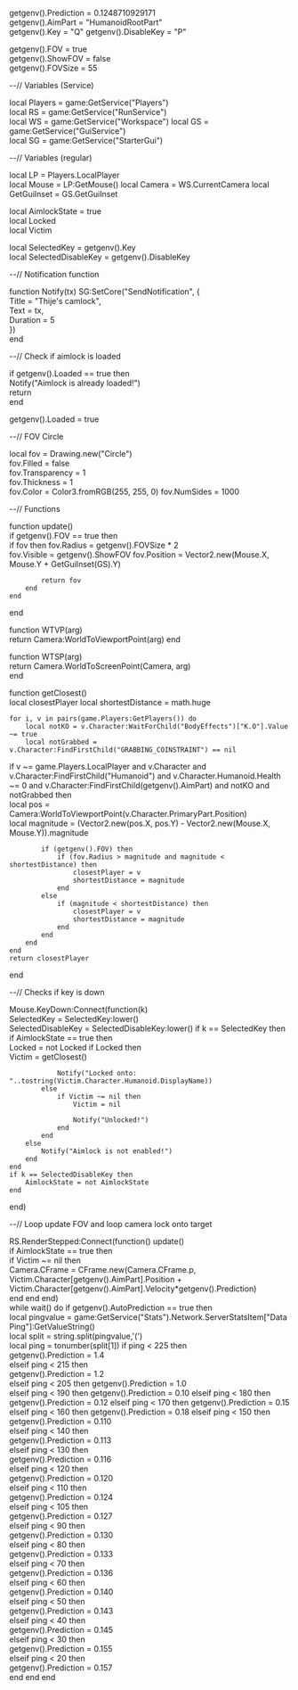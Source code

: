 getgenv().Prediction = 0.1248710929171	
getgenv().AimPart = "HumanoidRootPart"	
getgenv().Key = "Q"	
getgenv().DisableKey = "P"	
	
getgenv().FOV = true	
getgenv().ShowFOV = false	
getgenv().FOVSize = 55	
	
--// Variables (Service)	
	
local Players = game:GetService("Players")	
local RS = game:GetService("RunService")	
local WS = game:GetService("Workspace")	
local GS = game:GetService("GuiService")	
local SG = game:GetService("StarterGui")	
	
--// Variables (regular)	
	
local LP = Players.LocalPlayer	
local Mouse = LP:GetMouse()	
local Camera = WS.CurrentCamera	
local GetGuiInset = GS.GetGuiInset	
	
local AimlockState = true	
local Locked	
local Victim	
	
local SelectedKey = getgenv().Key	
local SelectedDisableKey = getgenv().DisableKey	
	
--// Notification function	
	
function Notify(tx)	
    SG:SetCore("SendNotification", {	
        Title = "Thije's camlock",	
        Text = tx,	
Duration = 5	
    })	
end	
	
--// Check if aimlock is loaded	
	
if getgenv().Loaded == true then	
    Notify("Aimlock is already loaded!")	
    return	
end	
	
getgenv().Loaded = true	
	
--// FOV Circle	
	
local fov = Drawing.new("Circle")	
fov.Filled = false	
fov.Transparency = 1	
fov.Thickness = 1	
fov.Color = Color3.fromRGB(255, 255, 0)	
fov.NumSides = 1000	
	
--// Functions	
	
function update()	
    if getgenv().FOV == true then	
        if fov then	
fov.Radius = getgenv().FOVSize * 2	
            fov.Visible = getgenv().ShowFOV	
fov.Position = Vector2.new(Mouse.X, Mouse.Y + GetGuiInset(GS).Y)	
	
            return fov	
        end	
    end	
end	
	
function WTVP(arg)	
    return Camera:WorldToViewportPoint(arg)	
end	
	
function WTSP(arg)	
    return Camera.WorldToScreenPoint(Camera, arg)	
end	
	
function getClosest()	
    local closestPlayer	
    local shortestDistance = math.huge	
	
    for i, v in pairs(game.Players:GetPlayers()) do	
        local notKO = v.Character:WaitForChild("BodyEffects")["K.O"].Value ~= true	
        local notGrabbed = v.Character:FindFirstChild("GRABBING_COINSTRAINT") == nil	
        	
if v ~= game.Players.LocalPlayer and v.Character and v.Character:FindFirstChild("Humanoid") and v.Character.Humanoid.Health ~= 0 and v.Character:FindFirstChild(getgenv().AimPart) and notKO and notGrabbed then	
            local pos = Camera:WorldToViewportPoint(v.Character.PrimaryPart.Position)	
local magnitude = (Vector2.new(pos.X, pos.Y) - Vector2.new(Mouse.X, Mouse.Y)).magnitude	
            	
            if (getgenv().FOV) then	
                if (fov.Radius > magnitude and magnitude < shortestDistance) then	
                    closestPlayer = v	
                    shortestDistance = magnitude	
                end	
            else	
                if (magnitude < shortestDistance) then	
                    closestPlayer = v	
                    shortestDistance = magnitude	
                end	
            end	
        end	
    end	
    return closestPlayer	
end	
	
--// Checks if key is down	
	
Mouse.KeyDown:Connect(function(k)	
    SelectedKey = SelectedKey:lower()	
    SelectedDisableKey = SelectedDisableKey:lower()	
    if k == SelectedKey then	
        if AimlockState == true then	
            Locked = not Locked	
            if Locked then	
                Victim = getClosest()	
	
                Notify("Locked onto: "..tostring(Victim.Character.Humanoid.DisplayName))	
            else	
                if Victim ~= nil then	
                    Victim = nil	
	
                    Notify("Unlocked!")	
                end	
            end	
        else	
            Notify("Aimlock is not enabled!")	
        end	
    end	
    if k == SelectedDisableKey then	
        AimlockState = not AimlockState	
    end	
end)	
	
--// Loop update FOV and loop camera lock onto target	
	
RS.RenderStepped:Connect(function()	
    update()	
    if AimlockState == true then	
        if Victim ~= nil then	
            Camera.CFrame = CFrame.new(Camera.CFrame.p, Victim.Character[getgenv().AimPart].Position + Victim.Character[getgenv().AimPart].Velocity*getgenv().Prediction)	
        end	
    end	
end)	
	while wait() do
        if getgenv().AutoPrediction == true then	
        local pingvalue = game:GetService("Stats").Network.ServerStatsItem["Data Ping"]:GetValueString()	
        local split = string.split(pingvalue,'(')	
local ping = tonumber(split[1])	
if ping < 225 then	
getgenv().Prediction = 1.4	
elseif ping < 215 then	
getgenv().Prediction = 1.2	
	elseif ping < 205 then
getgenv().Prediction = 1.0	
	elseif ping < 190 then
getgenv().Prediction = 0.10	
elseif ping < 180 then	
getgenv().Prediction = 0.12	
	elseif ping < 170 then
getgenv().Prediction = 0.15	
	elseif ping < 160 then
getgenv().Prediction = 0.18	
	elseif ping < 150 then
getgenv().Prediction = 0.110	
elseif ping < 140 then	
getgenv().Prediction = 0.113	
elseif ping < 130 then	
getgenv().Prediction = 0.116	
elseif ping < 120 then	
getgenv().Prediction = 0.120	
elseif ping < 110 then	
getgenv().Prediction = 0.124	
elseif ping < 105 then	
getgenv().Prediction = 0.127	
elseif ping < 90 then	
getgenv().Prediction = 0.130	
elseif ping < 80 then	
getgenv().Prediction = 0.133	
elseif ping < 70 then	
getgenv().Prediction = 0.136	
elseif ping < 60 then	
getgenv().Prediction = 0.140	
elseif ping < 50 then	
getgenv().Prediction = 0.143	
elseif ping < 40 then	
getgenv().Prediction = 0.145	
elseif ping < 30 then	
getgenv().Prediction = 0.155	
elseif ping < 20 then	
getgenv().Prediction = 0.157	
        end	
        end	
	end
